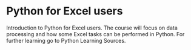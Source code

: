 # Python for Excel users

Introduction to Python for Excel users. The course will focus on data processing and how some Excel tasks can be performed in Python.
For further learning go to Python Learning Sources.


